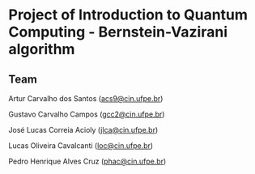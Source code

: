 # Project of Introduction to Quantum Computing - Bernstein-Vazirani algorithm

## Team
Artur Carvalho dos Santos (acs9@cin.ufpe.br)

Gustavo Carvalho Campos (gcc2@cin.ufpe.br)

José Lucas Correia Acioly (jlca@cin.ufpe.br)

Lucas Oliveira Cavalcanti (loc@cin.ufpe.br)

Pedro Henrique Alves Cruz (phac@cin.ufpe.br)
